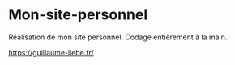 # Mon-site-personnel
Réalisation de mon site personnel.
Codage entièrement à la main.

https://guillaume-liebe.fr/
